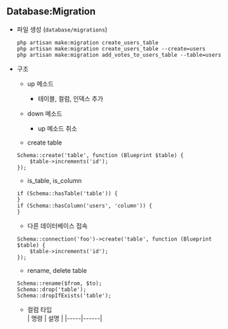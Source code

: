 Database:Migration
--

- 파일 생성 (`database/migrations`)
    ```
    php artisan make:migration create_users_table
    php artisan make:migration create_users_table --create=users
    php artisan make:migration add_votes_to_users_table --table=users
    ```
    
- 구조
    - up 메소드 
        - 테이블, 컬럼, 인덱스 추가
    - down 메소드
        - up 메소드 취소
       
    - create table 
    ```
    Schema::create('table', function (Blueprint $table) {
        $table->increments('id');
    });
    ```
    - is_table, is_column
    ```
    if (Schema::hasTable('table')) {
    }
    if (Schema::hasColumn('users', 'column')) {
    }
    ```
    - 다른 데이터베이스 접속
    ```
    Schema::connection('foo')->create('table', function (Blueprint $table) {
        $table->increments('id');
    });
    ```
    - rename, delete table
    ```
    Schema::rename($from, $to);
    Schema::drop('table');
    Schema::dropIfExists('table');
    ```
    - 컬럼 타입  
    | 명령 | 설명 |
    |-----|------|
